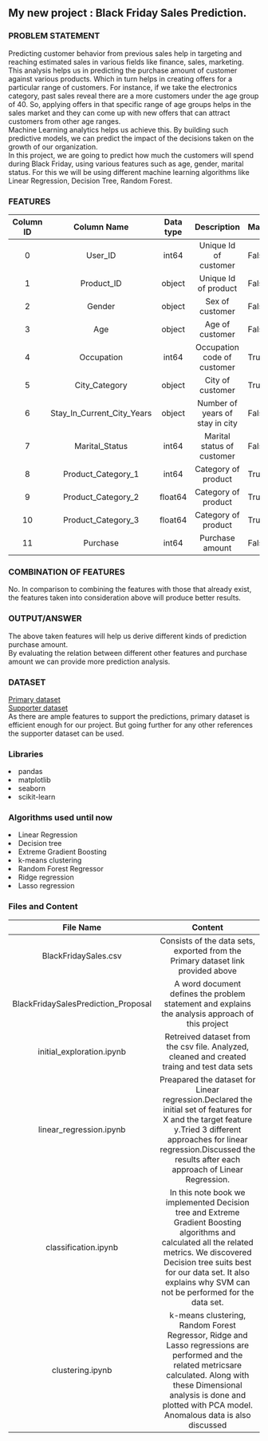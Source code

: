 ## My new project : **Black Friday Sales Prediction**.


### PROBLEM STATEMENT
Predicting customer behavior from previous sales help in targeting and reaching estimated sales in various fields like finance, sales, marketing. This analysis helps us in predicting the purchase amount of customer against various products. Which in turn helps in creating offers for a particular range of customers. For instance, if we take the electronics category, past sales reveal there are a more customers under the age group of 40. So, applying offers in that specific range of age groups helps in the sales market and they can come up with new offers that can attract customers from other age ranges.<br>
Machine Learning analytics helps us achieve this. By building such predictive models, we can predict the impact of the decisions taken on the growth of our organization.<br>
In this project, we are going to predict how much the customers will spend during Black Friday, using various features such as age, gender, marital status. For this we will be using different machine learning algorithms like Linear Regression, Decision Tree, Random Forest. <br>
### FEATURES
| Column ID |         Column Name        | Data type |           Description           | Masked |
|:---------:|:--------------------------:|:---------:|:-------------------------------:|--------|
|     0     |           User_ID          |   int64   |      Unique Id of customer      | False  |
|     1     |         Product_ID         |   object  |       Unique Id of product      | False  |
|     2     |           Gender           |   object  |         Sex of customer         | False  |
|     3     |             Age            |   object  |         Age of customer         | False  |
|     4     |         Occupation         |   int64   |   Occupation code of customer   | True   |
|     5     |        City_Category       |   object  |         City of customer        | True   |
|     6     | Stay_In_Current_City_Years |   object  | Number of years of stay in city | False  |
|     7     |       Marital_Status       |   int64   |    Marital status of customer   | False  |
|     8     |     Product_Category_1     |   int64   |       Category of product       | True   |
|     9     |     Product_Category_2     |  float64  |       Category of product       | True   |
|     10    |     Product_Category_3     |  float64  |       Category of product       | True   |
|     11    |          Purchase          |   int64   |         Purchase amount         | False  |

### COMBINATION OF FEATURES
No. In comparison to combining the features with those that already exist, the features taken into consideration above will produce better results.<br>
### OUTPUT/ANSWER
The above taken features will help us derive different kinds of prediction purchase amount.<br>
By evaluating the relation between different other features and purchase amount we can provide more prediction analysis.<br>
### DATASET
[Primary dataset](https://www.kaggle.com/datasets/kkartik93/black-friday-sales-prediction) <br>
[Supporter dataset](https://www.kaggle.com/code/sourabhgumtaj/black-friday-eda-sourabh-gumtaj/data)<br>
As there are ample features to support the predictions, primary dataset is efficient enough for our project. But going further for any other references the supporter dataset can be used.<br>
### Libraries

<li>pandas
<li>matplotlib
<li>seaborn
<li>scikit-learn

### Algorithms used until now

<li>Linear Regression
<li>Decision tree
<li>Extreme Gradient Boosting
<li>k-means clustering
<li>Random Forest Regressor
<li>Ridge regression
<li>Lasso regression

    
### Files and Content
| File Name                           |         Content                                                                                                        |
|:-----------------------------------:|:----------------------------------------------------------------------------------------------------------------------:|
| BlackFridaySales.csv                | Consists of the data sets, exported from the Primary dataset link provided above                                       |
| BlackFridaySalesPrediction_Proposal |           A word document defines the problem statement and explains the analysis approach of this project             |
| initial_exploration.ipynb           | Retreived dataset from the csv file. Analyzed, cleaned and created traing and test data sets                           |
|  linear_regression.ipynb            | Preapared the dataset for Linear regression.Declared the initial set of features for X and the target feature y.Tried 3                                                 different approaches for linear regression.Discussed the results after each approach of Linear Regression.           |
|  classification.ipynb               |In this note book we implemented Decision tree and Extreme Gradient Boosting algorithms and calculated all the related metrics. We discovered Decision tree suits best for our data set. It also explains why SVM can not be performed for the data set.|
|  clustering.ipynb                   |k-means clustering, Random Forest Regressor, Ridge and Lasso regressions are performed and the related metricsare calculated. Along with these Dimensional analysis is done and plotted with PCA model. Anomalous data is also discussed |
